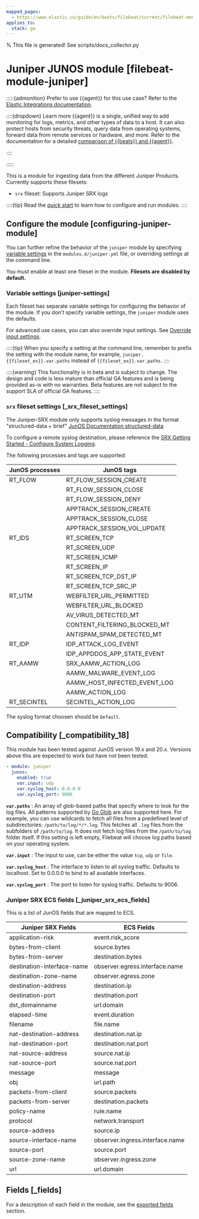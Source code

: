 ```yaml
---
mapped_pages:
  - https://www.elastic.co/guide/en/beats/filebeat/current/filebeat-module-juniper.html
applies_to:
  stack: ga
---
```


% This file is generated! See scripts/docs_collector.py

# Juniper JUNOS module [filebeat-module-juniper]

:::::{admonition} Prefer to use {{agent}} for this use case?
Refer to the [Elastic Integrations documentation](integration-docs://reference/index.md).

::::{dropdown} Learn more
{{agent}} is a single, unified way to add monitoring for logs, metrics, and other types of data to a host. It can also protect hosts from security threats, query data from operating systems, forward data from remote services or hardware, and more. Refer to the documentation for a detailed [comparison of {{beats}} and {{agent}}](docs-content://reference/fleet/index.md).

::::


:::::


This is a module for ingesting data from the different Juniper Products. Currently supports these filesets:

* `srx` fileset: Supports Juniper SRX logs

::::{tip}
Read the [quick start](/reference/filebeat/filebeat-installation-configuration.md) to learn how to configure and run modules.
::::



## Configure the module [configuring-juniper-module]

You can further refine the behavior of the `juniper` module by specifying [variable settings](#juniper-settings) in the `modules.d/juniper.yml` file, or overriding settings at the command line.

You must enable at least one fileset in the module. **Filesets are disabled by default.**


### Variable settings [juniper-settings]

Each fileset has separate variable settings for configuring the behavior of the module. If you don’t specify variable settings, the `juniper` module uses the defaults.

For advanced use cases, you can also override input settings. See [Override input settings](/reference/filebeat/advanced-settings.md).

::::{tip}
When you specify a setting at the command line, remember to prefix the setting with the module name, for example, `juniper.{{fileset_ex}}.var.paths` instead of `{{fileset_ex}}.var.paths`.
::::


::::{warning}
This functionality is in beta and is subject to change. The design and code is less mature than official GA features and is being provided as-is with no warranties. Beta features are not subject to the support SLA of official GA features.
::::



### `srx` fileset settings [_srx_fileset_settings]

The Juniper-SRX module only supports syslog messages in the format "structured-data + brief" [JunOS Documentation structured-data](https://www.juniper.net/documentation/en_US/junos/topics/reference/configuration-statement/structured-data-edit-system.html)

To configure a remote syslog destination, please reference the [SRX Getting Started - Configure System Logging](https://kb.juniper.net/InfoCenter/index?page=content&id=kb16502).

The following processes and tags are supported:

| JunOS processes | JunOS tags |
| --- | --- |
| RT_FLOW | RT_FLOW_SESSION_CREATE |
|  | RT_FLOW_SESSION_CLOSE |
|  | RT_FLOW_SESSION_DENY |
|  | APPTRACK_SESSION_CREATE |
|  | APPTRACK_SESSION_CLOSE |
|  | APPTRACK_SESSION_VOL_UPDATE |
| RT_IDS | RT_SCREEN_TCP |
|  | RT_SCREEN_UDP |
|  | RT_SCREEN_ICMP |
|  | RT_SCREEN_IP |
|  | RT_SCREEN_TCP_DST_IP |
|  | RT_SCREEN_TCP_SRC_IP |
| RT_UTM | WEBFILTER_URL_PERMITTED |
|  | WEBFILTER_URL_BLOCKED |
|  | AV_VIRUS_DETECTED_MT |
|  | CONTENT_FILTERING_BLOCKED_MT |
|  | ANTISPAM_SPAM_DETECTED_MT |
| RT_IDP | IDP_ATTACK_LOG_EVENT |
|  | IDP_APPDDOS_APP_STATE_EVENT |
| RT_AAMW | SRX_AAMW_ACTION_LOG |
|  | AAMW_MALWARE_EVENT_LOG |
|  | AAMW_HOST_INFECTED_EVENT_LOG |
|  | AAMW_ACTION_LOG |
| RT_SECINTEL | SECINTEL_ACTION_LOG |

The syslog format choosen should be `Default`.


## Compatibility [_compatibility_18]

This module has been tested against JunOS version 19.x and 20.x. Versions above this are expected to work but have not been tested.

```yaml
- module: juniper
  junos:
    enabled: true
    var.input: udp
    var.syslog_host: 0.0.0.0
    var.syslog_port: 9006
```

**`var.paths`**
:   An array of glob-based paths that specify where to look for the log files. All patterns supported by [Go Glob](https://golang.org/pkg/path/filepath/#Glob) are also supported here. For example, you can use wildcards to fetch all files from a predefined level of subdirectories: `/path/to/log/*/*.log`. This fetches all `.log` files from the subfolders of `/path/to/log`. It does not fetch log files from the `/path/to/log` folder itself. If this setting is left empty, Filebeat will choose log paths based on your operating system.

**`var.input`**
:   The input to use, can be either the value `tcp`, `udp` or `file`.

**`var.syslog_host`**
:   The interface to listen to all syslog traffic. Defaults to localhost. Set to 0.0.0.0 to bind to all available interfaces.

**`var.syslog_port`**
:   The port to listen for syslog traffic. Defaults to 9006.


### Juniper SRX ECS fields [_juniper_srx_ecs_fields]

This is a list of JunOS fields that are mapped to ECS.

| Juniper SRX Fields | ECS Fields |
| --- | --- |
| application-risk | event.risk_score |
| bytes-from-client | source.bytes |
| bytes-from-server | destination.bytes |
| destination-interface-name | observer.egress.interface.name |
| destination-zone-name | observer.egress.zone |
| destination-address | destination.ip |
| destination-port | destination.port |
| dst_domainname | url.domain |
| elapsed-time | event.duration |
| filename | file.name |
| nat-destination-address | destination.nat.ip |
| nat-destination-port | destination.nat.port |
| nat-source-address | source.nat.ip |
| nat-source-port | source.nat.port |
| message | message |
| obj | url.path |
| packets-from-client | source.packets |
| packets-from-server | destination.packets |
| policy-name | rule.name |
| protocol | network.transport |
| source-address | source.ip |
| source-interface-name | observer.ingress.interface.name |
| source-port | source.port |
| source-zone-name | observer.ingress.zone |
| url | url.domain |

## Fields [_fields]

For a description of each field in the module, see the [exported fields](/reference/filebeat/exported-fields-juniper.md) section.
